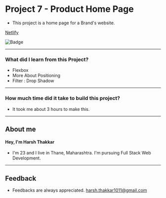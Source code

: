 # **Project 7 - Product Home Page**

- This project is a home page for a Brand's website. 

[Netlify](https://product-home-page-harshcodes.netlify.app/)

![Badge](https://img.shields.io/badge/Netlify-Link-green)

---

### **What did I learn from this Project?**

- Flexbox
- More About Positioning
- Filter : Drop Shadow

---

### **How much time did it take to build this project?**

- It took me about 3 hours to make this.  

---

## **About me**

#### **Hey, I'm Harsh Thakkar**

- I'm 23 and I live in Thane, Maharashtra. I'm pursuing Full Stack Web Development.

---

## **Feedback**
- Feedbacks are always appreciated. harsh.thakkar1011@gmail.com
